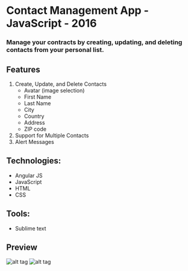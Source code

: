 # Contact Management App - JavaScript - 2016
### Manage your contracts by creating, updating, and deleting contacts from your personal list.

## Features
1. Create, Update, and Delete Contacts
    - Avatar (image selection)
    - First Name
    - Last Name
    - City
    - Country
    - Address
    - ZIP code
2. Support for Multiple Contacts
3. Alert Messages

## Technologies: 
- Angular JS
- JavaScript
- HTML
- CSS

## Tools:
- Sublime text

## Preview

![alt tag](https://github.com/panaitescu-paul/contact/blob/master/Process/1.png) 
![alt tag](https://github.com/panaitescu-paul/contact/blob/master/Process/2.png)
